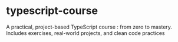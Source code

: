 # typescript-course
A practical, project-based TypeScript course : from zero to mastery. Includes exercises, real-world projects, and clean code practices
